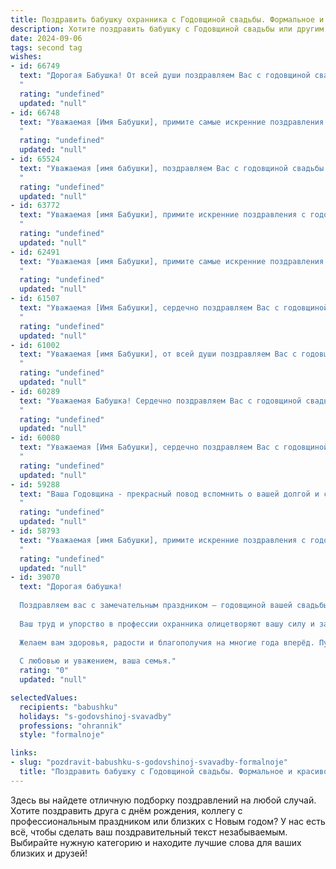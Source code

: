 ```yaml
---
title: Поздравить бабушку охранника с Годовщиной свадьбы. Формальное и красивое
description: Хотите поздравить бабушку с Годовщиной свадьбы или другим праздником? Наш ИИ создаст незабываемое поздравление, а вы обязательно выделитесь среди других.  
date: 2024-09-06
tags: second tag
wishes:
- id: 66749
  text: "Дорогая Бабушка! От всей души поздравляем Вас с годовщиной свадьбы! Желаем Вам крепкого здоровья, семейного благополучия и долгих лет жизни, наполненных любовью и радостью. Пусть Ваша жизнь будет такой же яркой и безопасной, как служба Вашего супруга-охранника, защищающего Ваш уют и покой.
  "
  rating: "undefined"
  updated: "null"
- id: 66748
  text: "Уважаемая [Имя Бабушки], примите самые искренние поздравления с годовщиной свадьбы! Желаем вам крепкого здоровья, долгих лет жизни, семейного благополучия и, конечно же,  неиссякаемой любви! Пусть ваш дом всегда будет наполнен теплом, радостью и счастьем, а ваша любовь  останется такой же крепкой и верной, как и в день свадьбы!
  "
  rating: "undefined"
  updated: "null"
- id: 65524
  text: "Уважаемая [имя бабушки], поздравляем Вас с годовщиной свадьбы! Желаем долгих лет жизни, крепкого здоровья, благополучия в семье и настоящей, безграничной любви! Пусть ваша семейная крепость стоит нерушимо!
  "
  rating: "undefined"
  updated: "null"
- id: 63772
  text: "Уважаемая [имя Бабушки], примите искренние поздравления с годовщиной свадьбы! Желаем Вам и Вашему супругу крепкого здоровья, семейного благополучия и долгих лет совместной жизни, наполненных любовью, радостью и взаимопониманием.  Пусть Ваши дни будут светлыми и безоблачными!
  "
  rating: "undefined"
  updated: "null"
- id: 62491
  text: "Уважаемая [имя Бабушки], примите самые искренние поздравления с годовщиной свадьбы! Желаем Вам долгих лет счастливой совместной жизни, крепкого здоровья и семейного благополучия. Пусть Ваша любовь и взаимопонимание только крепнут с каждым годом.
  "
  rating: "undefined"
  updated: "null"
- id: 61507
  text: "Уважаемая [Имя Бабушки], сердечно поздравляем Вас с годовщиной свадьбы! Желаем Вам крепкого здоровья, благополучия,  радости и долголетия. Пусть  Ваша жизнь будет наполнена любовью, взаимопониманием и счастьем.  С уважением, [Ваше имя].
  "
  rating: "undefined"
  updated: "null"
- id: 61002
  text: "Уважаемая [имя Бабушки], от всей души поздравляем Вас с годовщиной свадьбы!  Пусть этот день, как и все прошедшие годы Вашей жизни, будет наполнен любовью, теплом и радостью.  Желаем Вам крепкого здоровья, семейного благополучия и долгих лет счастливой совместной жизни.
  "
  rating: "undefined"
  updated: "null"
- id: 60289
  text: "Уважаемая Бабушка! Сердечно поздравляем Вас с годовщиной свадьбы! Желаем Вам крепкого здоровья, семейного благополучия и долгих лет счастливой жизни. Пусть Ваша любовь и верность остаются незыблемыми, а каждый день будет наполнен радостью и теплом.
  "
  rating: "undefined"
  updated: "null"
- id: 60080
  text: "Уважаемая [Имя Бабушки], сердечно поздравляем Вас с годовщиной свадьбы! Желаем Вам крепкого здоровья, семейного благополучия, радости, мира и долгих лет жизни!
  "
  rating: "undefined"
  updated: "null"
- id: 59288
  text: "Ваша Годовщина - прекрасный повод вспомнить о вашей долгой и счастливой совместной жизни! От всей души желаем вам, уважаемая Бабушка, и вашему супругу крепкого здоровья, неиссякаемой энергии и множества счастливых годов, полных любви и взаимопонимания. Пусть ваша жизнь всегда будет яркой и полной, как ваше чувство друг к другу.
  "
  rating: "undefined"
  updated: "null"
- id: 58793
  text: "Уважаемая [имя Бабушки], примите искренние поздравления с годовщиной свадьбы! Желаем вам крепкого здоровья, семейного благополучия и долгих лет счастливой жизни, наполненной любовью и радостью. Пусть ваш дом всегда будет полон тепла и уюта, а защита, которую вы  дарите своим близким, остаётся непоколебимой.
  "
  rating: "undefined"
  updated: "null"
- id: 39070
  text: "Дорогая бабушка!
  
  Поздравляем вас с замечательным праздником — годовщиной вашей свадьбы! Этот день напоминает о том, как ярко и красиво началась ваша общая жизнь, о любви, дружбе и поддержке, которые сопровождают вас на протяжении многих лет.
  
  Ваш труд и упорство в профессии охранника олицетворяют вашу силу и заботу о близких. Вы всегда были надежной опорой для нашей семьи, и мы гордимся вами.
  
  Желаем вам здоровья, радости и благополучия на многие года вперёд. Пусть в ваших сердцах всегда живет любовь, а в доме — тепло и гармония.
  
  С любовью и уважением, ваша семья."
  rating: "0"
  updated: "null"

selectedValues:
  recipients: "babushku"
  holidays: "s-godovshinoj-svavadby"
  professions: "ohrannik"
  style: "formalnoje"

links:
- slug: "pozdravit-babushku-s-godovshinoj-svavadby-formalnoje"
  title: "Поздравить бабушку с Годовщиной свадьбы. Формальное и красивое"
---
```


Здесь вы найдете отличную подборку поздравлений на любой случай. 
Хотите поздравить друга с днём рождения, коллегу с профессиональным праздником или близких с Новым годом? У нас есть всё, чтобы сделать ваш поздравительный текст незабываемым. Выбирайте нужную категорию и находите лучшие слова для ваших близких и друзей!
